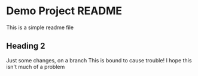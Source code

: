 # Demo Project README

This is a simple readme file

## Heading 2

Just some changes, on a branch
This is bound to cause trouble!
I hope this isn't much of a problem
